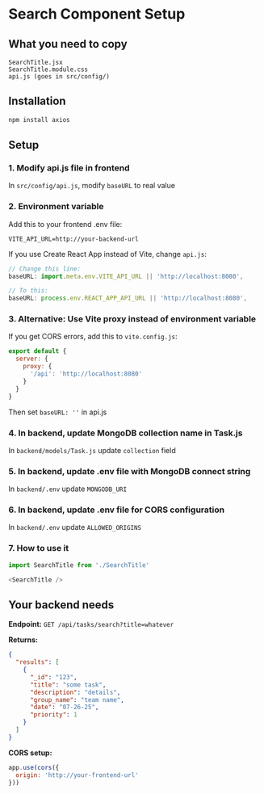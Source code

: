 # Search Component Setup

## What you need to copy
```
SearchTitle.jsx
SearchTitle.module.css  
api.js (goes in src/config/)
```

## Installation
```bash
npm install axios
```

## Setup

### 1. Modify api.js file in frontend
In `src/config/api.js`, modify `baseURL` to real value

### 2. Environment variable
Add this to your frontend .env file:
```
VITE_API_URL=http://your-backend-url
```

If you use Create React App instead of Vite, change `api.js`:
```javascript
// Change this line:
baseURL: import.meta.env.VITE_API_URL || 'http://localhost:8080',

// To this:
baseURL: process.env.REACT_APP_API_URL || 'http://localhost:8080',
```

### 3. Alternative: Use Vite proxy instead of environment variable
If you get CORS errors, add this to `vite.config.js`:
```javascript
export default {
  server: {
    proxy: {
      '/api': 'http://localhost:8080'
    }
  }
}
```

Then set `baseURL: ''` in api.js

### 4. In backend, update MongoDB collection name in Task.js
In `backend/models/Task.js` update `collection` field

### 5. In backend, update .env file with MongoDB connect string
In `backend/.env` update `MONGODB_URI`

### 6. In backend, update .env file for CORS configuration
In `backend/.env` update `ALLOWED_ORIGINS`

### 7. How to use it
```javascript
import SearchTitle from './SearchTitle'

<SearchTitle />
```

## Your backend needs

**Endpoint:** `GET /api/tasks/search?title=whatever`

**Returns:**
```json
{
  "results": [
    {
      "_id": "123",
      "title": "some task",
      "description": "details",
      "group_name": "team name", 
      "date": "07-26-25",
      "priority": 1
    }
  ]
}
```

**CORS setup:**
```javascript
app.use(cors({
  origin: 'http://your-frontend-url'
}))
```